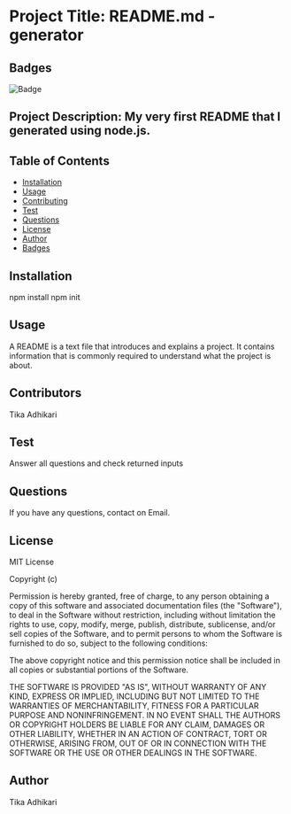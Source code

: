 # Project Title: README.md -generator

## Badges

![Badge](https://img.shields.io/badge/tika27-README-green)

## Project Description: My very first README that I generated using node.js.

## Table of Contents

- [Installation](#installation)
- [Usage](#usage)
- [Contributing](#contributing)
- [Test](#test)
- [Questions](#questions)
- [License](#license)
- [Author](#Author)
- [Badges](#badges)

## Installation

npm install
npm init

## Usage

A README is a text file that introduces and explains a project. It contains information that is commonly required to understand what the project is about.

## Contributors

Tika Adhikari

## Test

Answer all questions and check returned inputs

## Questions

If you have any questions, contact on Email.

## License

MIT License

Copyright (c) <YEAR> <Tika Adhikari>

Permission is hereby granted, free of charge, to any person obtaining a copy of
this software and associated documentation files (the "Software"),
to deal in the Software without restriction, including without limitation
the rights to use, copy, modify, merge, publish, distribute, sublicense, and/or sell copies of the Software,
and to permit persons to whom the Software is furnished to do so, subject to the following conditions:

The above copyright notice and this permission notice shall be included in all copies or substantial portions of the Software.

THE SOFTWARE IS PROVIDED "AS IS", WITHOUT WARRANTY OF ANY KIND,
EXPRESS OR IMPLIED, INCLUDING BUT NOT LIMITED TO THE WARRANTIES OF
MERCHANTABILITY, FITNESS FOR A PARTICULAR PURPOSE AND NONINFRINGEMENT. IN NO EVENT SHALL
THE AUTHORS OR COPYRIGHT HOLDERS BE LIABLE FOR ANY CLAIM, DAMAGES OR OTHER LIABILITY,
WHETHER IN AN ACTION OF CONTRACT, TORT OR OTHERWISE, ARISING FROM, OUT OF OR IN CONNECTION WITH THE
SOFTWARE OR THE USE OR OTHER DEALINGS IN THE SOFTWARE.

## Author

Tika Adhikari
